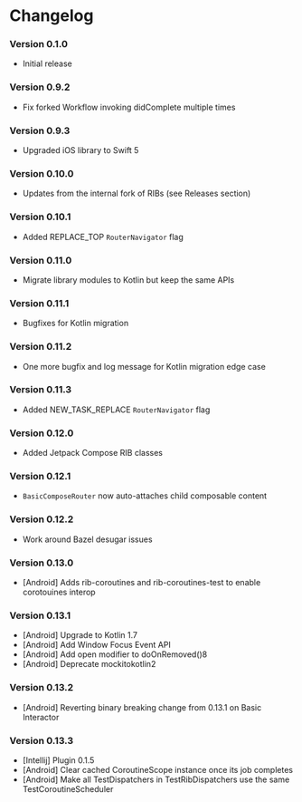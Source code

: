 # Changelog

### Version 0.1.0

* Initial release

### Version 0.9.2

* Fix forked Workflow invoking didComplete multiple times

### Version 0.9.3

* Upgraded iOS library to Swift 5

### Version 0.10.0

* Updates from the internal fork of RIBs (see Releases section)

### Version 0.10.1

* Added REPLACE_TOP `RouterNavigator` flag

### Version 0.11.0

* Migrate library modules to Kotlin but keep the same APIs

### Version 0.11.1

* Bugfixes for Kotlin migration

### Version 0.11.2

* One more bugfix and log message for Kotlin migration edge case

### Version 0.11.3

* Added NEW_TASK_REPLACE `RouterNavigator` flag

### Version 0.12.0

* Added Jetpack Compose RIB classes

### Version 0.12.1

* `BasicComposeRouter` now auto-attaches child composable content

### Version 0.12.2

* Work around Bazel desugar issues

### Version 0.13.0

* [Android] Adds rib-coroutines and rib-coroutines-test to enable corotouines interop

### Version 0.13.1

* [Android] Upgrade to Kotlin 1.7
* [Android] Add Window Focus Event API
* [Android] Add open modifier to doOnRemoved()8
* [Android] Deprecate mockitokotlin2

### Version 0.13.2
* [Android] Reverting binary breaking change from 0.13.1 on Basic Interactor

### Version 0.13.3
* [Intellij] Plugin 0.1.5 
* [Android] Clear cached CoroutineScope instance once its job completes 
* [Android] Make all TestDispatchers in TestRibDispatchers use the same TestCoroutineScheduler

